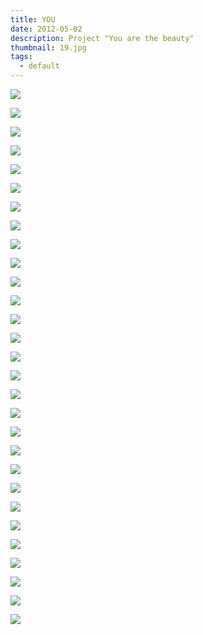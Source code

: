 ```yaml
---
title: YOU
date: 2012-05-02
description: Project "You are the beauty"
thumbnail: 19.jpg
tags:
  - default
---
```

![](2.jpg)

![](1.jpg)

![](3.jpg)

![](4.jpg)

![](5.jpg)

![](6.jpg)

![](9.jpg)

![](7.jpg)

![](15.jpg)

![](16.jpg)

![](17.jpg)

![](18.jpg)

![](19.jpg)

![](20.jpg)

![](21.jpg)

![](22.jpg)

![](23.jpg)

![](24.jpg)

![](25.jpg)

![](26.jpg)

![](27.jpg)

![](28.jpg)

![](29.jpg)



![](32.jpg)

![](33.jpg)

![](34.jpg)

![](35.jpg)

![](36.jpg)

![](37.jpg)